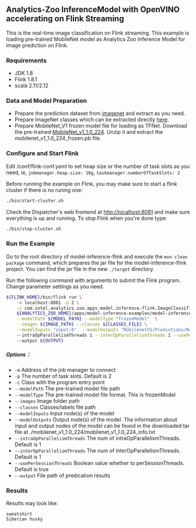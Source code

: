 ## Analytics-Zoo InferenceModel with OpenVINO accelerating on Flink Streaming
This is the real-time image classification on Flink streaming. This example is loading pre-trained MobileNet model as Analytics Zoo Inference Model for image prediction on Flink. 

### Requirements

- JDK 1.8
- Flink 1.8.1
- scala 2.11/2.12

### Data and Model Preparation

- Prepare the prediction dataset from [imagenet](http://www.image-net.org/) and extract as you need.
- Prepare ImageNet classes which can be extracted directly [here](https://github.com/intel-analytics/analytics-zoo/blob/master/zoo/src/main/resources/imagenet_classname.txt).
- Prepare MobileNet_V1 frozen model file for loading as TFNet. Download the pre-trained [MobileNet_v1_1.0_224](http://download.tensorflow.org/models/mobilenet_v1_2018_02_22/mobilenet_v1_1.0_224.tgz). Unzip it and extract the mobilenet_v1_1.0_224_frozen.pb file.

### Configure and Start Flink

Edit /conf/flink-conf.yaml to set heap size or the number of task slots as you need, ie, `jobmanager.heap.size: 10g`, `taskmanager.numberOfTaskSlots: 2` 

Before running the example on Flink, you may make sure to start a flink cluster if there is no runing one:

```bash
./bin/start-cluster.sh
```

Check the Dispatcher's web frontend at [http://localhost:8081](http://localhost:8081/) and make sure everything is up and running. To stop Flink when you're done type:

```bash
./bin/stop-cluster.sh
```

### Run the Example
Go to the root directory of model-inference-flink and execute the `mvn clean package` command, which prepares the jar file for the model-inference-flink project. You can find the jar file in the new `./target` directory.

Run the following command with arguments to submit the Flink program. Change parameter settings as you need.

```bash
${FLINK_HOME}/bin/flink run \
    -m localhost:8081 -p 2 \
    -c com.intel.analytics.zoo.apps.model.inference.flink.ImageClassification.ImageClassificationStreaming  \
    ${ANALYTICS_ZOO_HOME}/apps/model-inference-examples/model-inference-flink/target/model-inference-flink-0.1.0-SNAPSHOT-jar-with-dependencies.jar  \
    --modelPath ${MODEL_PATH} --modelType "frozenModel"  \
    --images ${IMAGE_PATH} --classes ${CLASSES_FILE} \
    --modelInputs "input:0"  --modelOutputs "MobilenetV1/Predictions/Reshape_1:0"
    --intraOpParallelismThreads 1 --interOpParallelismThreads 1 --usePerSessionThreads true
    --output ${OUTPUT}
```
##### Options：

- `-m` Address of the job manager to connect
- `-p` The number of task slots. Default is 2
- `-c` Class with the program entry point
- `--modelPath` The pre-trained model file path
- `--modelType` The pre-trained model file format. This is frozenModel
- `--images` Image folder path
- `--classes` Classes/labels file path
- `--modelInputs` Input node(s) of the model
- `--modelOutputs` Output node(s) of the model. The information about input and output nodes of the model can be found in the downloaded tar file at ./mobilenet_v1_1.0_224/mobilenet_v1_1.0_224_info.txt
- `--intraOpParallelismThreads` The num of intraOpParallelismThreads. Default is 1
- `--interOpParallelismThreads` The num of interOpParallelismThreads. Default is 1
- `--usePerSessionThreads` Boolean value whether to perSessionThreads. Default is true
- `--output` File path of predication results 

### Results

Results may look like: 

```
sweatshirt
Siberian husky
```
